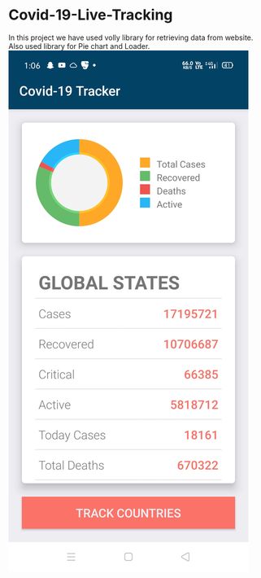 # Covid-19-Live-Tracking

In this project we have used volly library for retrieving data from website.
Also used library for Pie chart and Loader.
![](Screenshot_2020-07-30-13-06-19-50_88b8950d565d75c7b51c1b37f3d1a56b.jpg)
